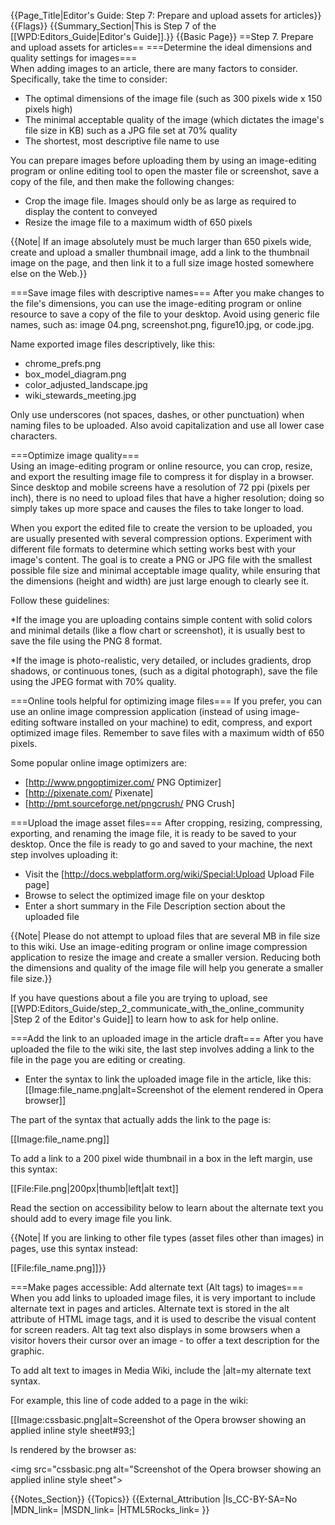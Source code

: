 {{Page_Title|Editor's Guide: Step 7: Prepare and upload assets for articles}}
{{Flags}}
{{Summary_Section|This is Step 7 of the [[WPD:Editors_Guide|Editor's Guide]].}}
{{Basic Page}}
==Step 7. Prepare and upload assets for articles==
===Determine the ideal dimensions and quality settings for images===  
When adding images to an article, there are many factors to consider. Specifically, take the time to consider:

* The optimal dimensions of the image file (such as 300 pixels wide x 150 pixels high)
* The minimal acceptable quality of the image (which dictates the image's file size in KB) such as a JPG file set at 70% quality
* The shortest, most descriptive file name to use

You can prepare images before uploading them by using an image-editing program or online editing tool to open the master file or screenshot, save a copy of the file, and then make the following changes:

* Crop the image file. Images should only be as large as required to display the content to conveyed
* Resize the image file to a maximum width of 650 pixels 

{{Note| If an image absolutely must be much larger than 650 pixels wide, create and upload a smaller thumbnail image, add a link to the thumbnail image on the page, and then link it to a full size image hosted somewhere else on the Web.}}

===Save image files with descriptive names===
After you make changes to the file's dimensions, you can use the image-editing program or online resource to save a copy of the file to your desktop. Avoid using generic file names, such as: image 04.png, screenshot.png, figure10.jpg, or code.jpg.

Name exported image files descriptively, like this:
* chrome_prefs.png
* box_model_diagram.png
* color_adjusted_landscape.jpg
* wiki_stewards_meeting.jpg

Only use underscores (not spaces, dashes, or other punctuation) when naming files to be uploaded. Also avoid capitalization and use all lower case characters.

===Optimize image quality===  
Using an image-editing program or online resource, you can crop, resize, and export the resulting image file to compress it for display in a browser. Since desktop and mobile screens have a resolution of 72 ppi (pixels per inch), there is no need to upload files that have a higher resolution; doing so simply takes up more space and causes the files to take longer to load.

When you export the edited file to create the version to be uploaded, you are usually presented with several compression options. Experiment with different file formats to determine which setting works best with your image's content. The goal is to create a PNG or JPG file with the smallest possible file size and minimal acceptable image quality, while ensuring that the dimensions (height and width) are just large enough to clearly see it. 

Follow these guidelines:

*If the image you are uploading contains simple content with solid colors and minimal details (like a flow chart or screenshot), it is usually best to save the file using the PNG 8 format. 

*If the image is photo-realistic, very detailed, or includes gradients, drop shadows, or continuous tones, (such as a digital  photograph), save the file using the JPEG format with 70% quality. 

===Online tools helpful for optimizing image files===
If you prefer, you can use an online image compression application (instead of using image-editing software installed on your machine) to edit, compress, and export optimized image files. Remember to save files with a maximum width of 650 pixels. 

Some popular online image optimizers are:
* [http://www.pngoptimizer.com/ PNG Optimizer]
* [http://pixenate.com/ Pixenate]
* [http://pmt.sourceforge.net/pngcrush/ PNG Crush]

===Upload the image asset files===
After cropping, resizing, compressing, exporting, and renaming the image file, it is ready to be saved to your desktop. Once the file is ready to go and saved to your machine, the next step involves uploading it:

* Visit the [http://docs.webplatform.org/wiki/Special:Upload Upload File page]
* Browse to select the optimized image file on your desktop
* Enter a short summary in the File Description section about the uploaded file 

{{Note| Please do not attempt to upload files that are several MB in file size to this wiki. Use an image-editing program or online image compression application to resize the image and create a smaller version. Reducing both the dimensions and quality of the image file will help you generate a smaller file size.}}

If you have questions about a file you are trying to upload, see [[WPD:Editors_Guide/step_2_communicate_with_the_online_community |Step 2 of the Editor's Guide]] to learn how to ask for help online.

===Add the link to an uploaded image in the article draft===
After you have uploaded the file to the wiki site, the last step involves adding a link to the file in the page you are editing or creating.

* Enter the syntax to link the uploaded image file in the article, like this: 
&#91;&#91;Image:file_name.png|alt=Screenshot of the element rendered in Opera browser&#93;&#93;

The part of the syntax that actually adds the link to the page is: 

&#91;&#91;Image:file_name.png&#93;&#93;

To add a link to a 200 pixel wide thumbnail in a box in the left margin, use this syntax:

&#91;&#91;File:File.png|200px|thumb|left|alt text&#93;&#93; 

Read the section on accessibility below to learn about the alternate text you should add to every image file you link. 

{{Note| If you are linking to other file types (asset files other than images) in pages, use this syntax instead: 

&#91;&#91;File:file_name.png&#93;&#93;}}

===Make pages accessible: Add alternate text (Alt tags) to images===
When you add links to uploaded image files, it is very important to include alternate text in pages and articles. Alternate text is stored in the alt attribute of HTML image tags, and it is used to describe the visual content for screen readers. Alt tag text also displays in some browsers when a visitor hovers their cursor over an image - to offer a text description for the graphic.

To add alt text to images in Media Wiki, include the |alt=my alternate text  syntax.

For example, this line of code added to a page in the wiki:

&#91;&#91;Image:cssbasic.png|alt=Screenshot of the Opera browser showing an applied inline style sheet#93;&#93;

Is rendered by the browser as:

&#60;img src="cssbasic.png alt="Screenshot of the Opera browser showing an applied inline style sheet"&#62;

{{Notes_Section}}
{{Topics}}
{{External_Attribution
|Is_CC-BY-SA=No
|MDN_link=
|MSDN_link=
|HTML5Rocks_link=
}}